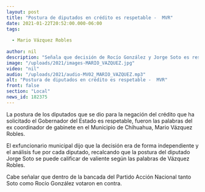 ```yaml
---
layout: post
title: "Postura de diputados en crédito es respetable -  MVR"
date: 2021-01-22T20:52:00.000-06:00
tags:
  
  - Mario Vázquez Robles
  
author: nil
description: "Señala que decisión de Rocío González y Jorge Soto es respetable."
image: "/uploads/2021/images-MARIO_VAZQUEZ.jpg"
video: "nil"
audio: "/uploads/2021/audio-MV02_MARIO_VAZQUEZ.mp3"
alt: "Postura de diputados en crédito es respetable -  MVR"
front: false
section: "Local"
news_id: 182375
---
```


La postura de los diputados que se dio para la negación del crédito que ha solicitado el Gobernador del Estado es respetable, fueron las palabras del ex coordinador de gabinete en el Municipio de Chihuahua, Mario Vázquez Robles.

El exfuncionario municipal dijo que la decisión era de forma independiente y el análisis fue por cada diputado, recalcando que la postura del diputado Jorge Soto se puede calificar de valiente según las palabras de Vázquez Robles.

Cabe señalar que dentro de la bancada del Partido Acción Nacional tanto Soto como Rocío González votaron en contra. 